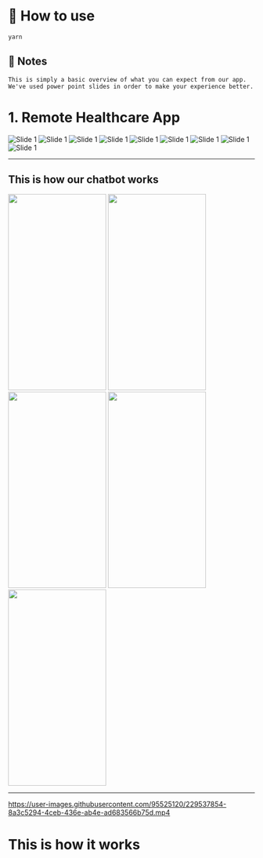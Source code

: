 # 🚀 How to use

```sh
yarn
```

## 📝 Notes
```
This is simply a basic overview of what you can expect from our app.
We've used power point slides in order to make your experience better.
```
<h1>1. Remote Healthcare App </h1>

![Slide 1](Presentation_Photos/Slide1.jpg)
![Slide 1](Presentation_Photos/Slide2.jpg)
![Slide 1](Presentation_Photos/Slide3.jpg)
![Slide 1](Presentation_Photos/Slide4.jpg)
![Slide 1](Presentation_Photos/Slide5.jpg)
![Slide 1](Presentation_Photos/Slide6.jpg)
![Slide 1](Presentation_Photos/Slide7.jpg)
![Slide 1](Presentation_Photos/Slide8.jpg)
![Slide 1](Presentation_Photos/Slide9.jpg)
____
This is how our chatbot works
----
<img src = Chatbot_Images/chatbot1.jpeg width = 200px height = 400px> <img src = Chatbot_Images/chatbot2.jpeg width = 200px height = 400px> <img src = Chatbot_Images/chatbot3.jpeg width = 200px height = 400px> <img src = Chatbot_Images/chatbot4.jpeg width = 200px height = 400px> <img src = Chatbot_Images/chatbot5.jpeg width = 200px height = 400px>

____

https://user-images.githubusercontent.com/95525120/229537854-8a3c5294-4ceb-436e-ab4e-ad683566b75d.mp4
# This is how it works
